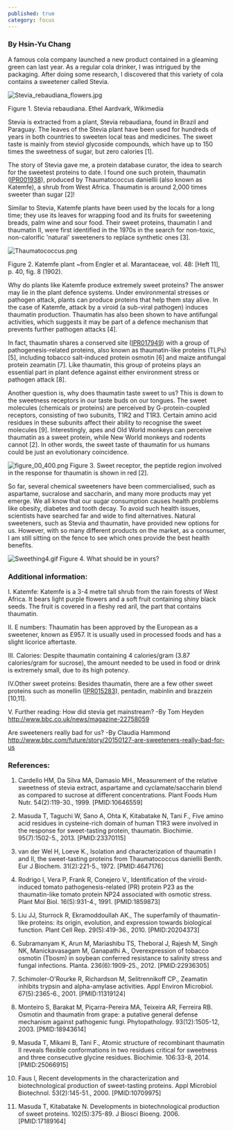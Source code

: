 ```yaml
---
published: true
category: focus
---
```

### By Hsin-Yu Chang


A famous cola company launched a new product contained in a gleaming green can last year. As a regular cola drinker, I was intrigued by the packaging. After doing some research, I discovered that this variety of cola contains a sweetener called Stevia.


![Stevia_rebaudiana_flowers.jpg]({{site.baseurl}}/assets/media/images/posts/Stevia_rebaudiana_flowers.jpg)

Figure 1. Stevia rebaudiana. Ethel Aardvark, Wikimedia



Stevia is extracted from a plant, Stevia rebaudiana, found in Brazil and Paraguay. The leaves of the Stevia plant have been used for hundreds of years in both countries to sweeten local teas and medicines. The sweet taste is mainly from steviol glycoside compounds, which have up to 150 times the sweetness of sugar, but zero calories [1].

The story of Stevia gave me, a protein database curator, the idea to search for the sweetest proteins to date. I found one such protein, thaumatin ([IPR001938](https://www.ebi.ac.uk/interpro/entry/IPR001938)), produced by Thaumatococcus daniellii (also known as Katemfe), a shrub from West Africa. Thaumatin is around 2,000 times sweeter than sugar [2]!

Similar to Stevia, Katemfe plants have been used by the locals for a long time; they use its leaves for wrapping food and its fruits for sweetening breads, palm wine and sour food. Their sweet proteins, thaumatin I and thaumatin II, were first identified in the 1970s in the search for non-toxic, non-calorific 'natural' sweeteners to replace synthetic ones [3].

![Thaumatococcus.png]({{site.baseurl}}/assets/media/images/posts/Thaumatococcus.png)

Figure 2. Katemfe plant ~from Engler et al. Marantaceae, vol. 48: [Heft 11], p. 40, fig. 8 (1902).


Why do plants like Katemfe produce extremely sweet proteins? The answer may lie in the plant defence systems. Under environmental stresses or pathogen attack, plants can produce proteins that help them stay alive. In the case of Katemfe, attack by a viroid (a sub-viral pathogen) induces thaumatin production. Thaumatin has also been shown to have antifungal activities, which suggests it may be part of a defence mechanism that prevents further pathogen attacks [4].

In fact, thaumatin shares a conserved site ([IPR017949](https://www.ebi.ac.uk/interpro/entry/IPR017949)) with a group of pathogenesis-related proteins, also known as thaumatin-like proteins (TLPs) [5], including tobacco salt-induced protein osmotin [6] and maize antifungal protein zeamatin [7]. Like thaumatin, this group of proteins plays an essential part in plant defence against either environment stress or pathogen attack [8].

Another question is, why does thaumatin taste sweet to us? This is down to the sweetness receptors in our taste buds on our tongues. The sweet molecules (chemicals or proteins) are perceived by G-protein-coupled receptors, consisting of  two subunits, T1R2 and T1R3. Certain amino acid residues in these subunits affect their ability to recognise the sweet molecules [9]. Interestingly, apes and Old World monkeys can perceive thaumatin as a sweet protein, while New World monkeys and rodents cannot [2].  In other words, the sweet taste of thaumatin for us humans could be just an evolutionary coincidence.

![figure_00_400.png]({{site.baseurl}}/assets/media/images/posts/figure_00_400.png)
Figure 3. Sweet receptor, the peptide region involved in the response for thaumatin is shown in red [2].		

So far, several chemical sweeteners have been commercialised, such as aspartame, sucralose and saccharin, and many more products may yet emerge. We all know that our sugar consumption causes health problems like obesity, diabetes and tooth decay. To avoid such health issues, scientists have searched far and wide to find alternatives. Natural sweeteners, such as Stevia and thaumatin, have provided new options for us. However, with so many different products on the market, as a consumer, I am still sitting on the fence to see which ones provide the best health benefits.

![Sweething4.gif]({{site.baseurl}}/assets/media/images/posts/Sweething4.gif)
Figure 4. What should be in yours?

### Additional information:
I. Katemfe:
Katemfe is a 3-4 metre tall shrub from the rain forests of West Africa. It bears light purple flowers and a soft fruit containing shiny black seeds. The fruit is covered in a fleshy red aril, the part that contains thaumatin.

II. E numbers:
Thaumatin has been approved by the European as a sweetener, known as E957. It is usually used in processed foods and has a slight licorice aftertaste.

III. Calories:
Despite thaumatin containing 4 calories/gram (3.87 calories/gram for sucrose), the amount needed to be used in food or drink is extremely small, due to its high potency.

IV.Other sweet proteins:
Besides thaumatin, there are a few other sweet proteins such as monellin ([IPR015283](https://www.ebi.ac.uk/interpro/entry/IPR015283)), pentadin, mabinlin and brazzein [10,11].

V. Further reading:
How did stevia get mainstream?  -By Tom Heyden
http://www.bbc.co.uk/news/magazine-22758059

Are sweeteners really bad for us? -By Claudia Hammond
http://www.bbc.com/future/story/20150127-are-sweeteners-really-bad-for-us

### References:
1. Cardello HM, Da Silva MA, Damasio MH., Measurement of the relative sweetness of stevia extract, aspartame and cyclamate/saccharin blend as compared to sucrose at different concentrations. Plant Foods Hum Nutr. 54(2):119-30., 1999. [PMID:10646559]

2. Masuda T, Taguchi W, Sano A, Ohta K, Kitabatake N, Tani F., Five amino acid residues in cysteine-rich domain of human T1R3 were involved in the response for sweet-tasting protein, thaumatin. Biochimie. 95(7):1502-5., 2013. [PMID:23370115]

3. van der Wel H, Loeve K., Isolation and characterization of thaumatin I and II, the sweet-tasting proteins from Thaumatococcus daniellii Benth. Eur J Biochem. 31(2):221-5., 1972. [PMID:4647176]

4. Rodrigo I, Vera P, Frank R, Conejero V., Identification of the viroid-induced tomato pathogenesis-related (PR) protein P23 as the thaumatin-like tomato protein NP24 associated with osmotic stress. Plant Mol Biol. 16(5):931-4., 1991. [PMID:1859873]

5. Liu JJ, Sturrock R, Ekramoddoullah AK., The superfamily of thaumatin-like proteins: its origin, evolution, and expression towards biological function. Plant Cell Rep. 29(5):419-36., 2010. [PMID:20204373]

6. Subramanyam K, Arun M, Mariashibu TS, Theboral J, Rajesh M, Singh NK, Manickavasagam M, Ganapathi A., Overexpression of tobacco osmotin (Tbosm) in soybean conferred resistance to salinity stress and fungal infections. Planta. 236(6):1909-25., 2012. [PMID:22936305]

7. Schimoler-O'Rourke R, Richardson M, Selitrennikoff CP., Zeamatin inhibits trypsin and alpha-amylase activities. Appl Environ Microbiol. 67(5):2365-6., 2001. [PMID:11319124]

8. Monteiro S, Barakat M, Piçarra-Pereira MA, Teixeira AR, Ferreira RB. Osmotin and thaumatin from grape: a putative general defense mechanism against pathogenic fungi. Phytopathology. 93(12):1505-12, 2003. [PMID:18943614]

9. Masuda T, Mikami B, Tani F., Atomic structure of recombinant thaumatin II reveals flexible conformations in two residues critical for sweetness and three consecutive glycine residues. Biochimie. 106:33-8, 2014. [PMID:25066915]

10. Faus I, Recent developments in the characterization and biotechnological production of sweet-tasting proteins. Appl Microbiol Biotechnol. 53(2):145-51., 2000. [PMID:10709975]

11. Masuda T, Kitabatake N. Developments in biotechnological production of sweet proteins. 102(5):375-89.  J Biosci Bioeng. 2006. [PMID:17189164]
